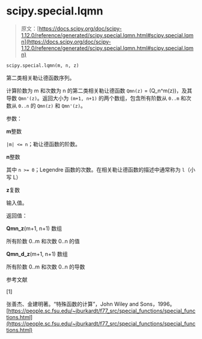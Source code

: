 # scipy.special.lqmn

> 原文：[https://docs.scipy.org/doc/scipy-1.12.0/reference/generated/scipy.special.lqmn.html#scipy.special.lqmn](https://docs.scipy.org/doc/scipy-1.12.0/reference/generated/scipy.special.lqmn.html#scipy.special.lqmn)

```py
scipy.special.lqmn(m, n, z)
```

第二类相关勒让德函数序列。

计算阶数为 m 和次数为 n 的第二类相关勒让德函数 `Qmn(z)` = \(Q_n^m(z)\)，及其导数 `Qmn'(z)`。返回大小为 `(m+1, n+1)` 的两个数组，包含所有阶数从 `0..m` 和次数从 `0..n` 的 `Qmn(z)` 和 `Qmn'(z)`。

参数：

**m**整数

`|m| <= n`；勒让德函数的阶数。

**n**整数

其中 `n >= 0`；Legendre 函数的次数。在相关勒让德函数的描述中通常称为 `l`（小写 L）

**z**复数

输入值。

返回值：

**Qmn_z**(m+1, n+1) 数组

所有阶数 0..m 和次数 0..n 的值

**Qmn_d_z**(m+1, n+1) 数组

所有阶数 0..m 和次数 0..n 的导数

参考文献

[1]

张善杰、金建明著。“特殊函数的计算”，John Wiley and Sons，1996。[https://people.sc.fsu.edu/~jburkardt/f77_src/special_functions/special_functions.html](https://people.sc.fsu.edu/~jburkardt/f77_src/special_functions/special_functions.html)
